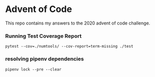 # Advent of Code

This repo contains my answers to the 2020 advent of code challenge.

### Running Test Coverage Report 

```
pytest --cov=./numtools/ --cov-report=term-missing ./test
```

### resolving pipenv dependencies

```
pipenv lock --pre --clear
```

